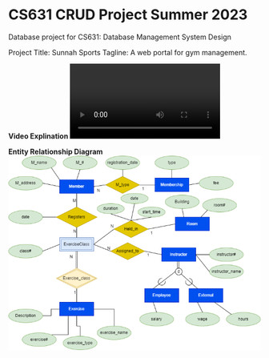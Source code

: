 # CS631 CRUD Project Summer 2023
Database project for CS631: Database Management System Design

Project Title: Sunnah Sports
Tagline: A web portal for gym management.

**Video Explination**
![video](/631%20Project%20Presentation.mp4)

**Entity Relationship Diagram**
![Entity-Relationship Diagram](/CS631%20Project%20ER%20Diagram.png)